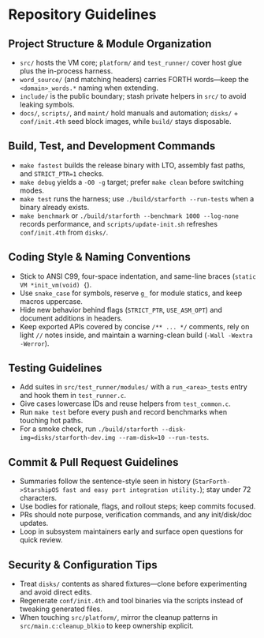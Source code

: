 # Repository Guidelines

## Project Structure & Module Organization

- `src/` hosts the VM core; `platform/` and `test_runner/` cover host glue plus the in-process harness.
- `word_source/` (and matching headers) carries FORTH words—keep the `<domain>_words.*` naming when extending.
- `include/` is the public boundary; stash private helpers in `src/` to avoid leaking symbols.
- `docs/`, `scripts/`, and `maint/` hold manuals and automation; `disks/` + `conf/init.4th` seed block images, while
  `build/` stays disposable.

## Build, Test, and Development Commands

- `make fastest` builds the release binary with LTO, assembly fast paths, and `STRICT_PTR=1` checks.
- `make debug` yields a `-O0 -g` target; prefer `make clean` before switching modes.
- `make test` runs the harness; use `./build/starforth --run-tests` when a binary already exists.
- `make benchmark` or `./build/starforth --benchmark 1000 --log-none` records performance, and `scripts/update-init.sh`
  refreshes `conf/init.4th` from `disks/`.

## Coding Style & Naming Conventions

- Stick to ANSI C99, four-space indentation, and same-line braces (`static VM *init_vm(void) {`).
- Use `snake_case` for symbols, reserve `g_` for module statics, and keep macros uppercase.
- Hide new behavior behind flags (`STRICT_PTR`, `USE_ASM_OPT`) and document additions in headers.
- Keep exported APIs covered by concise `/** ... */` comments, rely on light `//` notes inside, and maintain a
  warning-clean build (`-Wall -Wextra -Werror`).

## Testing Guidelines

- Add suites in `src/test_runner/modules/` with a `run_<area>_tests` entry and hook them in `test_runner.c`.
- Give cases lowercase IDs and reuse helpers from `test_common.c`.
- Run `make test` before every push and record benchmarks when touching hot paths.
- For a smoke check, run `./build/starforth --disk-img=disks/starforth-dev.img --ram-disk=10 --run-tests`.

## Commit & Pull Request Guidelines

- Summaries follow the sentence-style seen in history (`StarForth->StarshipOS fast and easy port integration utility.`);
  stay under 72 characters.
- Use bodies for rationale, flags, and rollout steps; keep commits focused.
- PRs should note purpose, verification commands, and any init/disk/doc updates.
- Loop in subsystem maintainers early and surface open questions for quick review.

## Security & Configuration Tips

- Treat `disks/` contents as shared fixtures—clone before experimenting and avoid direct edits.
- Regenerate `conf/init.4th` and tool binaries via the scripts instead of tweaking generated files.
- When touching `src/platform/`, mirror the cleanup patterns in `src/main.c:cleanup_blkio` to keep ownership explicit.
